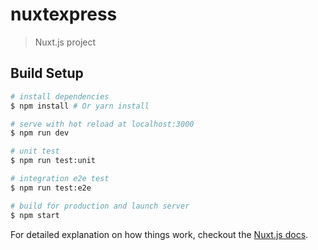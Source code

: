 # nuxtexpress

> Nuxt.js project

## Build Setup

``` bash
# install dependencies
$ npm install # Or yarn install

# serve with hot reload at localhost:3000
$ npm run dev

# unit test
$ npm run test:unit

# integration e2e test
$ npm run test:e2e

# build for production and launch server
$ npm start
```

For detailed explanation on how things work, checkout the [Nuxt.js docs](https://github.com/nuxt/nuxt.js).
